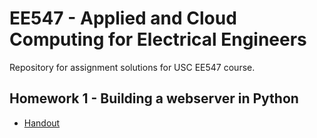# EE547 - Applied and Cloud Computing for Electrical Engineers

Repository for assignment solutions for USC EE547 course.

## Homework 1 - Building a webserver in Python

* [Handout](./hw1/hw1-ee547-22fa.pdf)